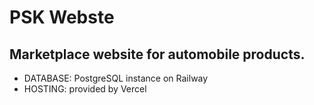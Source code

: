 # PSK Webste

## Marketplace website for automobile products.

* DATABASE: PostgreSQL instance on Railway
* HOSTING: provided by Vercel
